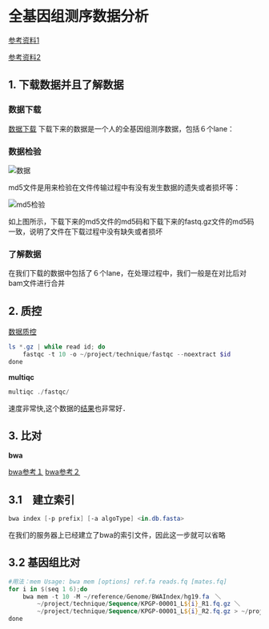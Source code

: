 # 全基因组测序数据分析

[参考资料1](https://mp.weixin.qq.com/mp/homepage?__biz=MzAxOTUxOTM0Nw==&hid=1&sn=d945cf61bd86e85724e146df42af5bcc&scene=1&devicetype=android-26&version=26060637&lang=zh_CN&nettype=WIFI&ascene=7&session_us=gh_2942f3f5dbfe&wx_header=1)

[参考资料2](http://www.biotrainee.com/home.php?mod=space&uid=378&do=thread&view=me&type=thread&order=dateline&from=space&page=5)

## 1. 下载数据并且了解数据

### 数据下载

[数据下载](ftp://ftp.kobic.re.kr/pub/KPGP/2015_release_candidate/WGS/KPGP-00001/)
下载下来的数据是一个人的全基因组测序数据，包括６个lane：

### 数据检验

![数据](http://imglf5.nosdn0.126.net/img/SWliemNmRGVaVmw5MGw4eEt4MDZTUG9SU0dvYVlESTQ3TjVHZzgvMnVsVUxWN2RSYm52ZU1nPT0.png?imageView&thumbnail=1680x0&quality=96&stripmeta=0)

md5文件是用来检验在文件传输过程中有没有发生数据的遗失或者损坏等：

![md5检验](http://imglf6.nosdn0.126.net/img/SWliemNmRGVaVmw5MGw4eEt4MDZTQjRWbnNFZFJ6OEl2Vkx0TC8zM2VRL0dYalVHNjFaWGhnPT0.png?imageView&thumbnail=1680x0&quality=96&stripmeta=0)

如上图所示，下载下来的md5文件的md5码和下载下来的fastq.gz文件的md5码一致，说明了文件在下载过程中没有缺失或者损坏

### 了解数据

在我们下载的数据中包括了６个lane，在处理过程中，我们一般是在对比后对bam文件进行合并

## 2. 质控

[数据质控](https://mp.weixin.qq.com/s?__biz=MzAxOTUxOTM0Nw==&mid=2649798281&idx=1&sn=c3448e0e656a38808d0000ac8337e25d&scene=19#wechat_redirect)

```powershell
ls *.gz | while read id; do
	fastqc -t 10 -o ~/project/technique/fastqc --noextract $id
done
```
**multiqc**
```powershell
multiqc ./fastqc/
```
速度非常快,这个数据的[结果](https://github.com/chiguashaonv/Multi-Omics/blob/master/WGS/multiqc_report.html)也非常好．

## 3. 比对

**bwa**

[bwa参考１](http://starsyi.github.io/2016/05/24/BWA-%E5%91%BD%E4%BB%A4%E8%AF%A6%E8%A7%A3/) 
[bwa参考２](https://blog.csdn.net/oxygenjing/article/details/77747750)

## 3.1　建立索引
```powershell
bwa index [-p prefix] [-a algoType] <in.db.fasta>
```
在我们的服务器上已经建立了bwa的索引文件，因此这一步就可以省略

## 3.2 基因组比对
```powershell
#用法：mem Usage: bwa mem [options] ref.fa reads.fq [mates.fq]
for i in $(seq 1 6);do
	bwa mem -t 10 -M ~/reference/Genome/BWAIndex/hg19.fa　＼
		~/project/technique/Sequence/KPGP-00001_L${i}_R1.fq.gz ＼
		~/project/technique/Sequence/KPGP-00001_L${i}_R2.fq.gz > ~/project/technique/bwa.mapping/KPGP-00001_L${i}.sam 2> ./mem-pe.log
done

```


